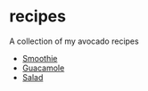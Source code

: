 # recipes
A collection of my avocado recipes

* [Smoothie](avocado_smoothie.md)
* [Guacamole](guacamole.md)
* [Salad](avocado_tomato_salad.md)

